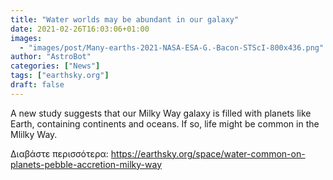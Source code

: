 ```yaml
---
title: "Water worlds may be abundant in our galaxy"
date: 2021-02-26T16:03:06+01:00
images:
  - "images/post/Many-earths-2021-NASA-ESA-G.-Bacon-STScI-800x436.png"
author: "AstroBot"
categories: ["News"]
tags: ["earthsky.org"]
draft: false
---
```


A new study suggests that our Milky Way galaxy is filled with planets like Earth, containing continents and oceans. If so, life might be common in the Mlilky Way.

Διαβάστε περισσότερα: https://earthsky.org/space/water-common-on-planets-pebble-accretion-milky-way
